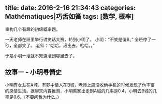title: 
date: 2016-2-16 21:34:43
categories: Mathématiques|巧舌如簧
tags: [数学, 概率]
---

重构几个有趣的初级概率题。

一天老师在班里举行讲笑话大赛，轮到小明了。
小明：“不笑是傻B。”
全班停了一秒，全都笑了。
老师：“哈哈，滚出去，哈哈。。”

于是小明一滚就不知道滚到哪里去了。

<!-- more -->

## 故事一 - 小明寻情史

小明有女友在A城，有梦中情人在B城，老师上周没收他手机的时候发现了他丰富的感情生活。据聊天内容推测，小明离家出走到A城的几率是0.4，小明去B城的几率是0.6。(不要问我为什么。)

